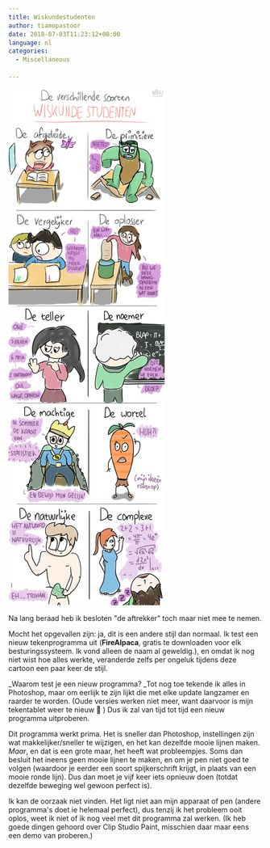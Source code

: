 ```yaml
---
title: Wiskundestudenten
author: tiamopastoor
date: 2018-07-03T11:23:12+00:00
language: nl
categories:
  - Miscellaneous

---
```


![](wiskundestudenten.webp)

Na lang beraad heb ik besloten "de aftrekker" toch maar niet mee te nemen.

Mocht het opgevallen zijn: ja, dit is een andere stijl dan normaal. Ik test een nieuw tekenprogramma uit (**FireAlpaca**, gratis te downloaden voor elk besturingssysteem. Ik vond alleen de naam al geweldig.), en omdat ik nog niet wist hoe alles werkte, veranderde zelfs per ongeluk tijdens deze cartoon een paar keer de stijl.

_Waarom test je een nieuw programma? _Tot nog toe tekende ik alles in Photoshop, maar om eerlijk te zijn lijkt die met elke update langzamer en raarder te worden. (Oude versies werken niet meer, want daarvoor is mijn tekentablet weer te nieuw 🙁 ) Dus ik zal van tijd tot tijd een nieuw programma uitproberen.

Dit programma werkt prima. Het is sneller dan Photoshop, instellingen zijn wat makkelijker/sneller te wijzigen, en het kan dezelfde mooie lijnen maken. _Maar_, en dat is een grote maar, het heeft wat probleempjes. Soms dan besluit het ineens geen mooie lijnen te maken, en om je pen niet goed te volgen (waardoor je eerder een soort spijkerschrift krijgt, in plaats van een mooie ronde lijn). Dus dan moet je vijf keer iets opnieuw doen (totdat dezelfde beweging wel gewoon perfect is).

Ik kan de oorzaak niet vinden. Het ligt niet aan mijn apparaat of pen (andere programma's doet ie helemaal perfect), dus tenzij ik het probleem ooit oplos, weet ik niet of ik nog veel met dit programma zal werken. (Ik heb goede dingen gehoord over Clip Studio Paint, misschien daar maar eens een demo van proberen.)